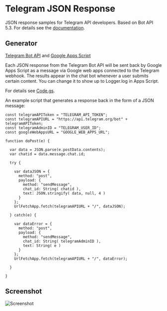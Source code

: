 # Telegram JSON Response

JSON response samples for Telegram API developers. Based on Bot API 5.3. For details see the [documentation](https://core.telegram.org/bots/api).

## Generator

[Telegram Bot API](https://core.telegram.org/bots/api) and [Google Apps Script](https://developers.google.com/apps-script)

Each JSON response from the Telegram Bot API will be sent back by Google Apps Script as a message via Google web apps connected to the Telegram webhook. The results appear in the chat bot whenever a user submits certain content. You can change it to show up to Logger.log in Apps Script.

For details see [Code.gs](https://github.com/silikidi/Telegram-JSON-Response/blob/a92c9f8e034359e16fa81cf2c52d952fa561907b/Code.gs).

An example script that generates a response back in the form of a JSON message:

```
const telegramAPIToken = "TELEGRAM_API_TOKEN";
const telegramAPIURL = "https://api.telegram.org/bot" + telegramAPIToken;
const telegramAdminID = "TELEGRAM_USER_ID";
const googleWebAppsURL = "GOOGLE_WEB_APPS_URL";

function doPost(e) {
  
  var data = JSON.parse(e.postData.contents);
  var chatid = data.message.chat.id;
  
  try {
    
    var dataJSON = {
      method: "post",
      payload: {
        method: "sendMessage",
        chat_id: String( chatid ),
        text: JSON.stringify( data, null, 4 )
      }
    };
    UrlFetchApp.fetch(telegramAPIURL + "/", dataJSON);
      
  } catch(e) {
    
    var dataError = {
      method: "post",
      payload: {
        method: "sendMessage",
        chat_id: String( telegramAdminID ),
        text: String( e )
      }
    };
    UrlFetchApp.fetch(telegramAPIURL + "/", dataError);
    
  }
  
}

```

## Screenshot

![Screenshot](https://blogger.googleusercontent.com/img/a/AVvXsEiC-kbpUbn77o41hH2ZPkOCGX5K6CVVpyWOnVNoF-ZXEfxWqczInNuxZmGWu9Itq0ZwGjTl-0j9bsxwOtxMPoy7TluRcVfqx-V6_omi87HbiHCF7RxiWoxx8ov4rFX3w_vde2qSyPitllZjNPboOiBS5QNOOOZ4JMsUZLY5wYBmnPH2j9ayYv89qQ3GiQ=s0)
